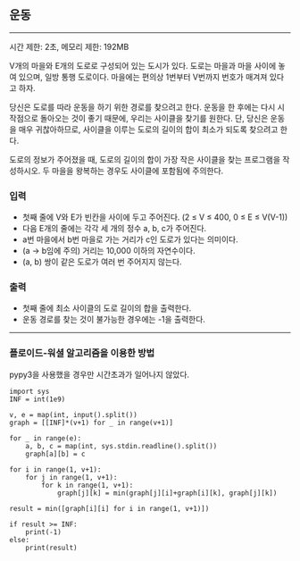 ## 운동

---

시간 제한: 2초, 메모리 제한: 192MB

V개의 마을와 E개의 도로로 구성되어 있는 도시가 있다. 도로는 마을과 마을 사이에 놓여 있으며, 일방 통행 도로이다. 마을에는 편의상 1번부터 V번까지 번호가 매겨져 있다고 하자.

당신은 도로를 따라 운동을 하기 위한 경로를 찾으려고 한다. 운동을 한 후에는 다시 시작점으로 돌아오는 것이 좋기 때문에, 우리는 사이클을 찾기를 원한다. 단, 당신은 운동을 매우 귀찮아하므로, 사이클을 이루는 도로의 길이의 합이 최소가 되도록 찾으려고 한다.

도로의 정보가 주어졌을 때, 도로의 길이의 합이 가장 작은 사이클을 찾는 프로그램을 작성하시오. 두 마을을 왕복하는 경우도 사이클에 포함됨에 주의한다.

### 입력

- 첫째 줄에 V와 E가 빈칸을 사이에 두고 주어진다. (2 ≤ V ≤ 400, 0 ≤ E ≤ V(V-1)) 
- 다음 E개의 줄에는 각각 세 개의 정수 a, b, c가 주어진다. 
- a번 마을에서 b번 마을로 가는 거리가 c인 도로가 있다는 의미이다. 
- (a → b임에 주의) 거리는 10,000 이하의 자연수이다. 
- (a, b) 쌍이 같은 도로가 여러 번 주어지지 않는다.

### 출력

- 첫째 줄에 최소 사이클의 도로 길이의 합을 출력한다. 
- 운동 경로를 찾는 것이 불가능한 경우에는 -1을 출력한다.

---

### 플로이드-워셜 알고리즘을 이용한 방법

pypy3을 사용했을 경우만 시간초과가 일어나지 않았다.
~~~
import sys
INF = int(1e9)

v, e = map(int, input().split())
graph = [[INF]*(v+1) for _ in range(v+1)]

for _ in range(e):
    a, b, c = map(int, sys.stdin.readline().split())
    graph[a][b] = c

for i in range(1, v+1):
    for j in range(1, v+1):
        for k in range(1, v+1):
            graph[j][k] = min(graph[j][i]+graph[i][k], graph[j][k])

result = min([graph[i][i] for i in range(1, v+1)])

if result >= INF:
    print(-1)
else:
    print(result)

~~~
